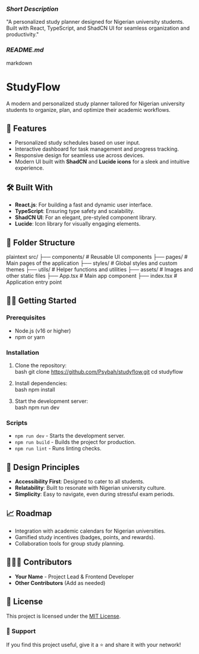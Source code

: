 ### *Short Description*  
"A personalized study planner designed for Nigerian university students. Built with React, TypeScript, and ShadCN UI for seamless organization and productivity."  


### *README.md*  

markdown
# StudyFlow  
A modern and personalized study planner tailored for Nigerian university students to organize, plan, and optimize their academic workflows.  

## 🚀 Features  
- Personalized study schedules based on user input.  
- Interactive dashboard for task management and progress tracking.  
- Responsive design for seamless use across devices.  
- Modern UI built with **ShadCN** and **Lucide icons** for a sleek and intuitive experience.  

## 🛠️ Built With  
- **React.js**: For building a fast and dynamic user interface.  
- **TypeScript**: Ensuring type safety and scalability.  
- **ShadCN UI**: For an elegant, pre-styled component library.  
- **Lucide**: Icon library for visually engaging elements.  

## 📂 Folder Structure  
plaintext
src/
├── components/      # Reusable UI components
├── pages/           # Main pages of the application
├── styles/          # Global styles and custom themes
├── utils/           # Helper functions and utilities
├── assets/          # Images and other static files
├── App.tsx          # Main app component
├── index.tsx        # Application entry point


## 🏃‍♀️ Getting Started  

### Prerequisites  
- Node.js (v16 or higher)  
- npm or yarn  

### Installation  
1. Clone the repository:  
   bash
   git clone https://github.com/Psybah/studyflow.git
   cd studyflow
     
2. Install dependencies:  
   bash
   npm install
     

3. Start the development server:  
   bash
   npm run dev
     

### Scripts  
- `npm run dev` - Starts the development server.  
- `npm run build` - Builds the project for production.  
- `npm run lint` - Runs linting checks.  

## 🎨 Design Principles  
- **Accessibility First**: Designed to cater to all students.  
- **Relatability**: Built to resonate with Nigerian university culture.  
- **Simplicity**: Easy to navigate, even during stressful exam periods.  

## 📈 Roadmap  
- Integration with academic calendars for Nigerian universities.  
- Gamified study incentives (badges, points, and rewards).  
- Collaboration tools for group study planning.  

## 🧑‍🤝‍🧑 Contributors  
- **Your Name** - Project Lead & Frontend Developer  
- **Other Contributors** (Add as needed)  

## 📄 License  
This project is licensed under the [MIT License](LICENSE).  


### 🌟 Support  
If you find this project useful, give it a ⭐️ and share it with your network! 
